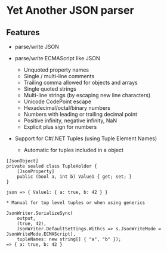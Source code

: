 # Yet Another JSON parser

## Features

* parse/write JSON
* parse/write ECMAScript like JSON
	* Unquoted property names
	* Single / multi-line comments
	* Trailing comma allowed for objects and arrays
	* Single quoted strings
	* Multi-line strings (by escaping new line characters)
	* Unicode CodePoint escape
	* Hexadecimal/octal/binary numbers
	* Numbers with leading or trailing decimal point
	* Positive infinity, negative infinity, NaN
	* Explicit plus sign for numbers

* Support for C#/.NET Tuples (using Tuple Element Names)
	* Automatic for tuples included in a object

```
[JsonObject]
private sealed class TupleHolder {
	[JsonProperty]
	public (bool a, int b) Value1 { get; set; }
}

json => { Value1: { a: true, b: 42 } }
```

	* Manual for top level tuples or when using generics

```
JsonWriter.SerializeSync(
	output,
    (true, 42),
    JsonWriter.DefaultSettings.With(s => s.JsonWriteMode = JsonWriteMode.ECMAScript),
    tupleNames: new string[] { "a", "b" });
=> { a: true, b: 42 }
```

